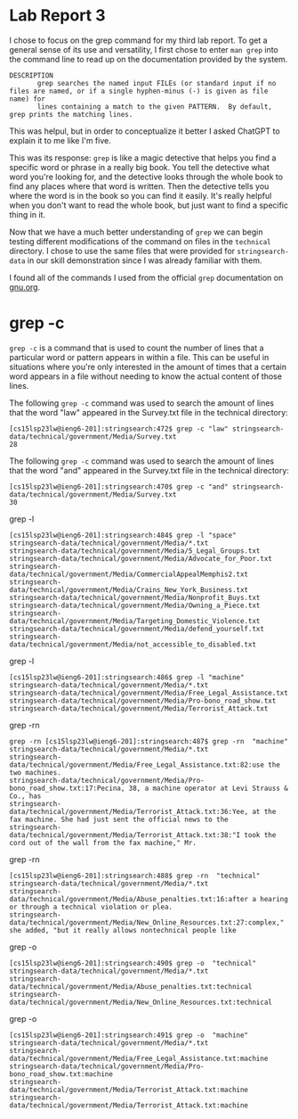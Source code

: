 # Lab Report 3

I chose to focus on the grep command for my third lab report. To get a general sense of its use and versatility, I first chose to enter ```man grep```
into the command line to read up on the documentation provided by the system. 

```
DESCRIPTION
       grep searches the named input FILEs (or standard input if no files are named, or if a single hyphen-minus (-) is given as file name) for 
       lines containing a match to the given PATTERN.  By default, grep prints the matching lines.
```

This was helpul, but in order to conceptualize it better I asked ChatGPT to explain it to me like I'm five. 

This was its response: 
```grep``` is like a magic detective that helps you find a specific word or phrase in a really big book. 
You tell the detective what word you're looking for, and the detective looks through the whole book to find any places where that word is written. 
Then the detective tells you where the word is in the book so you can find it easily. It's really helpful when you don't want to read the whole book, 
but just want to find a specific thing in it.

Now that we have a much better understanding of ```grep``` we can begin testing different modifications of the command on files in the ```technical```
directory. I chose to use the same files that were provided for ```stringsearch-data``` in our skill demonstration since I was already familiar with them.

I found all of the commands I used from the official ```grep``` documentation on [gnu.org](https://www.gnu.org/software/grep/manual/grep.html).

# grep -c

```grep -c``` is a command that is used to count the number of lines that a particular word or pattern appears in within a file. This can be useful in
situations where you're only interested in the amount of times that a certain word appears in a file without needing to know the actual content of those 
lines.


The following ```grep -c``` command was used to search the amount of lines that the word "law" appeared in the Survey.txt file in the technical directory:

```
[cs15lsp23lw@ieng6-201]:stringsearch:472$ grep -c "law" stringsearch-data/technical/government/Media/Survey.txt
28
```


The following ```grep -c``` command was used to search the amount of lines that the word "and" appeared in the Survey.txt file in the technical directory:
```
[cs15lsp23lw@ieng6-201]:stringsearch:470$ grep -c "and" stringsearch-data/technical/government/Media/Survey.txt
30
```

grep -l
```
[cs15lsp23lw@ieng6-201]:stringsearch:484$ grep -l "space" stringsearch-data/technical/government/Media/*.txt
stringsearch-data/technical/government/Media/5_Legal_Groups.txt
stringsearch-data/technical/government/Media/Advocate_for_Poor.txt
stringsearch-data/technical/government/Media/CommercialAppealMemphis2.txt
stringsearch-data/technical/government/Media/Crains_New_York_Business.txt
stringsearch-data/technical/government/Media/Nonprofit_Buys.txt
stringsearch-data/technical/government/Media/Owning_a_Piece.txt
stringsearch-data/technical/government/Media/Targeting_Domestic_Violence.txt
stringsearch-data/technical/government/Media/defend_yourself.txt
stringsearch-data/technical/government/Media/not_accessible_to_disabled.txt
```

grep -l
```
[cs15lsp23lw@ieng6-201]:stringsearch:486$ grep -l "machine" stringsearch-data/technical/government/Media/*.txt
stringsearch-data/technical/government/Media/Free_Legal_Assistance.txt
stringsearch-data/technical/government/Media/Pro-bono_road_show.txt
stringsearch-data/technical/government/Media/Terrorist_Attack.txt
```
grep -rn
```
grep -rn [cs15lsp23lw@ieng6-201]:stringsearch:487$ grep -rn  "machine" stringsearch-data/technical/government/Media/*.txt
stringsearch-data/technical/government/Media/Free_Legal_Assistance.txt:82:use the two machines.
stringsearch-data/technical/government/Media/Pro-bono_road_show.txt:17:Pecina, 38, a machine operator at Levi Strauss & Co., has
stringsearch-data/technical/government/Media/Terrorist_Attack.txt:36:Yee, at the fax machine. She had just sent the official news to the
stringsearch-data/technical/government/Media/Terrorist_Attack.txt:38:"I took the cord out of the wall from the fax machine," Mr.
```
grep -rn 
```
[cs15lsp23lw@ieng6-201]:stringsearch:488$ grep -rn  "technical" stringsearch-data/technical/government/Media/*.txt
stringsearch-data/technical/government/Media/Abuse_penalties.txt:16:after a hearing or through a technical violation or plea.
stringsearch-data/technical/government/Media/New_Online_Resources.txt:27:complex," she added, "but it really allows nontechnical people like
```
grep -o 
```
[cs15lsp23lw@ieng6-201]:stringsearch:490$ grep -o  "technical" stringsearch-data/technical/government/Media/*.txt
stringsearch-data/technical/government/Media/Abuse_penalties.txt:technical
stringsearch-data/technical/government/Media/New_Online_Resources.txt:technical
```
grep -o
```
[cs15lsp23lw@ieng6-201]:stringsearch:491$ grep -o  "machine" stringsearch-data/technical/government/Media/*.txt
stringsearch-data/technical/government/Media/Free_Legal_Assistance.txt:machine
stringsearch-data/technical/government/Media/Pro-bono_road_show.txt:machine
stringsearch-data/technical/government/Media/Terrorist_Attack.txt:machine
stringsearch-data/technical/government/Media/Terrorist_Attack.txt:machine
```
